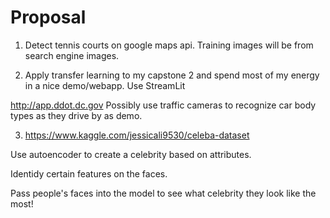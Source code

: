 # Proposal

1. Detect tennis courts on google maps api. Training images will be from search engine images.

2. Apply transfer learning to my capstone 2 and spend most of my energy in a nice demo/webapp. Use StreamLit

http://app.ddot.dc.gov Possibly use traffic cameras to recognize car body types as they drive by as demo.

3. https://www.kaggle.com/jessicali9530/celeba-dataset

Use autoencoder to create a celebrity based on attributes. 

Identidy certain features on the faces. 

Pass people's faces into the model to see what celebrity they look like the most!

